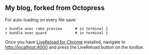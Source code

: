 ## My blog, forked from Octopress

For auto-loading on every file save:

	> bundle exec rake preview		# in terminal 1
	> bundle exec guard				# in terminal 2

Once you have [LiveReload for Chrome](https://chrome.google.com/webstore/detail/livereload/jnihajbhpnppcggbcgedagnkighmdlei?hl=en) installed, navigate to [http://localhost:4000]() and press the LiveReload button on the toolbar.